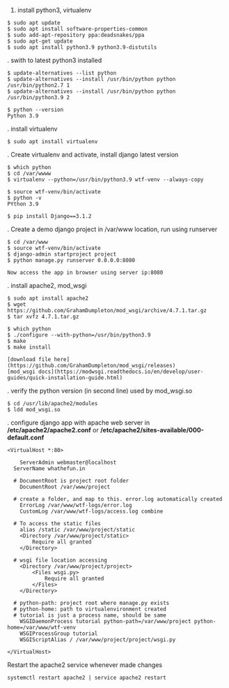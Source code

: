 1. install python3, virtualenv
```
$ sudo apt update 
$ sudo apt install software-properties-common 
$ sudo add-apt-repository ppa:deadsnakes/ppa   
$ sudo apt-get update   
$ sudo apt install python3.9 python3.9-distutils
```

. swith to latest python3 installed
```
$ update-alternatives --list python
$ update-alternatives --install /usr/bin/python python /usr/bin/python2.7 1
$ update-alternatives --install /usr/bin/python python /usr/bin/python3.9 2

$ python --version
Python 3.9
```

. install virtualenv
```
$ sudo apt install virtualenv
```

. Create virtualenv and activate, install django latest version
```
$ which python
$ cd /var/wwww
$ virtualenv --python=/usr/bin/python3.9 wtf-venv --always-copy

$ source wtf-venv/bin/activate
$ python -v
PYthon 3.9

$ pip install Django==3.1.2
```

. Create a demo django project in /var/www location, run using runserver
```
$ cd /var/www
$ source wtf-venv/bin/activate
$ django-admin startproject project
$ python manage.py runserver 0.0.0.0:8080

Now access the app in browser using server ip:8080 
```

. install apache2, mod_wsgi
```
$ sudo apt install apache2
$ wget https://github.com/GrahamDumpleton/mod_wsgi/archive/4.7.1.tar.gz
$ tar xvfz 4.7.1.tar.gz

$ which python
$ ./configure --with-python=/usr/bin/python3.9
$ make
$ make install

[download file here](https://github.com/GrahamDumpleton/mod_wsgi/releases)
[mod_wsgi docs](https://modwsgi.readthedocs.io/en/develop/user-guides/quick-installation-guide.html)
```

. verify the python version (in second line) used by mod_wsgi.so
```
$ cd /usr/lib/apache2/modules
$ ldd mod_wsgi.so
```

. configure django app with apache web server in **/etc/apache2/apache2.conf**  or **/etc/apache2/sites-available/000-default.conf**
```
<VirtualHost *:80>

	ServerAdmin webmaster@localhost
  ServerName whathefun.in
    
  # DocumentRoot is project root folder
	DocumentRoot /var/www/project

  # create a folder, and map to this. error.log automatically created
	ErrorLog /var/www/wtf-logs/error.log
	CustomLog /var/www/wtf-logs/access.log combine

  # To access the static files
	alias /static /var/www/project/static
	<Directory /var/www/project/static>
		Require all granted
	</Directory>

  # wsgi file location accessing
	<Directory /var/www/project/project>
		<Files wsgi.py>
			Require all granted
		</Files>
	</Directory>

  # python-path: project root where manage.py exists
  # python-home: path to virtualenvironment created
  # tutorial is just a process name, should be same
	WSGIDaemonProcess tutorial python-path=/var/www/project python-home=/var/www/wtf-venv
	WSGIProcessGroup tutorial
	WSGIScriptAlias / /var/www/project/project/wsgi.py	

</VirtualHost>
```

Restart the apache2 service whenever made changes
```
systemctl restart apache2 | service apache2 restart
```
